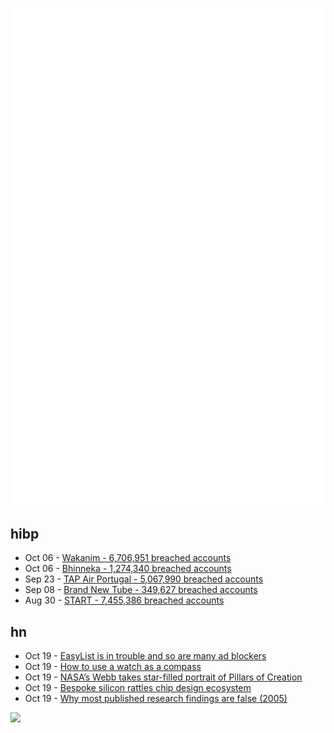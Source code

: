 ![Metrics](https://raw.githubusercontent.com/phixion/phixion/master/metrics.svg)

## hibp

<!--
for https://github.com/phixion/phixion/blob/main/.github/workflows/feeds.yml
-->
<!--START_SECTION:haveibeenpwnd-->
- Oct 06 - [Wakanim - 6,706,951 breached accounts](https://haveibeenpwned.com/PwnedWebsites#Wakanim)
- Oct 06 - [Bhinneka - 1,274,340 breached accounts](https://haveibeenpwned.com/PwnedWebsites#Bhinneka)
- Sep 23 - [TAP Air Portugal - 5,067,990 breached accounts](https://haveibeenpwned.com/PwnedWebsites#TAPAirPortugal)
- Sep 08 - [Brand New Tube - 349,627 breached accounts](https://haveibeenpwned.com/PwnedWebsites#BrandNewTube)
- Aug 30 - [START - 7,455,386 breached accounts](https://haveibeenpwned.com/PwnedWebsites#Start)
<!--END_SECTION:haveibeenpwnd-->

## hn

<!--
for https://github.com/phixion/phixion/blob/main/.github/workflows/feeds.yml
-->
<!--START_SECTION:hn-->
- Oct 19 - [EasyList is in trouble and so are many ad blockers](https://adguard.com/en/blog/easylist-filter-problem-help.html)
- Oct 19 - [How to use a watch as a compass](https://www.citizenwatch-global.com/support/exterior/direction.html)
- Oct 19 - [NASA’s Webb takes star-filled portrait of Pillars of Creation](https://www.nasa.gov/feature/goddard/2022/nasa-s-webb-takes-star-filled-portrait-of-pillars-of-creation/)
- Oct 19 - [Bespoke silicon rattles chip design ecosystem](https://semiengineering.com/bespoke-silicon-rattles-chip-design-ecosystem/)
- Oct 19 - [Why most published research findings are false (2005)](https://journals.plos.org/plosmedicine/article?id=10.1371/journal.pmed.0020124)
<!--END_SECTION:hn-->

<!--
for https://yhype.me
-->
![](https://hit.yhype.me/github/profile?user_id=13013670)
